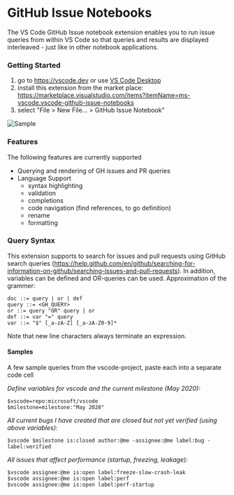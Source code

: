 # GitHub Issue Notebooks

The VS Code GitHub Issue notebook extension enables you to run issue queries
from within VS Code so that queries and results are displayed interleaved - just
like in other notebook applications.

### Getting Started

1. go to https://vscode.dev or use
   [VS Code Desktop](https://code.visualstudio.com/Download)
1. install this extension from the market place:
   https://marketplace.visualstudio.com/items?itemName=ms-vscode.vscode-github-issue-notebooks
1. select "File > New File... > GitHub Issue Notebook"

![Sample](https://raw.githubusercontent.com/microsoft/vscode-github-issue-notebooks/main/sample.png)

### Features

The following features are currently supported

-   Querying and rendering of GH issues and PR queries
-   Language Support
    -   syntax highlighting
    -   validation
    -   completions
    -   code navigation (find references, to go definition)
    -   rename
    -   formatting

### Query Syntax

This extension supports to search for issues and pull requests using GitHub
search queries
(https://help.github.com/en/github/searching-for-information-on-github/searching-issues-and-pull-requests).
In addition, variables can be defined and OR-queries can be used. Approximation
of the grammer:

```
doc ::= query | or | def
query ::= <GH_QUERY>
or ::= query "OR" query | or
def ::= var "=" query
var ::= "$" [_a-zA-Z] [_a-zA-Z0-9]*
```

Note that new line characters always terminate an expression.

#### Samples

A few sample queries from the vscode-project, paste each into a separate code
cell

_Define variables for vscode and the current milestone (May 2020):_

```
$vscode=repo:microsoft/vscode
$milestone=milestone:"May 2020"
```

_All current bugs I have created that are closed but not yet verified (using
above variables):_

```
$vscode $milestone is:closed author:@me -assignee:@me label:bug -label:verified
```

_All issues that affect performance (startup, freezing, leakage):_

```
$vscode assignee:@me is:open label:freeze-slow-crash-leak
$vscode assignee:@me is:open label:perf
$vscode assignee:@me is:open label:perf-startup
```
